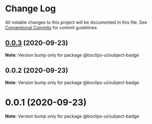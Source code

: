 # Change Log

All notable changes to this project will be documented in this file.
See [Conventional Commits](https://conventionalcommits.org) for commit guidelines.

## [0.0.3](https://github.com/boclips/boclips-ui/compare/@boclips-ui/subject-badge@0.0.2...@boclips-ui/subject-badge@0.0.3) (2020-09-23)

**Note:** Version bump only for package @boclips-ui/subject-badge





## 0.0.2 (2020-09-23)

**Note:** Version bump only for package @boclips-ui/subject-badge





# 0.0.1 (2020-09-23)

**Note:** Version bump only for package @boclips-ui/subject-badge
